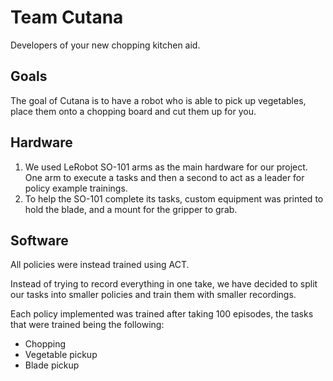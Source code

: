 # Team Cutana

Developers of your new chopping kitchen aid.

## Goals
The goal of Cutana is to have a robot who is able to pick up vegetables, place them onto a chopping board and cut them up for you.

## Hardware
1. We used LeRobot SO-101 arms as the main hardware for our project. One arm to execute a tasks and then a second to act as a leader for policy example  trainings.
2. To help the SO-101 complete its tasks, custom equipment was printed to hold the blade, and a mount for the gripper to grab.


## Software
All policies were instead trained using ACT.

Instead of trying to record everything in one take, we have decided to split our tasks into smaller policies and train them with smaller recordings.

Each policy implemented was trained after taking 100 episodes, the tasks that were trained being the following:
- Chopping
- Vegetable pickup
- Blade pickup
